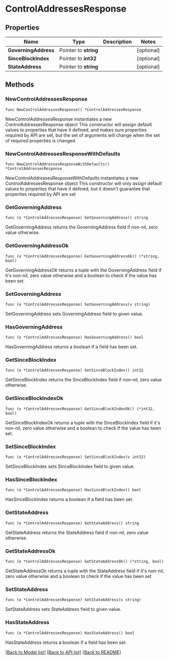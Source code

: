 # ControlAddressesResponse

## Properties

Name | Type | Description | Notes
------------ | ------------- | ------------- | -------------
**GoverningAddress** | Pointer to **string** |  | [optional] 
**SinceBlockIndex** | Pointer to **int32** |  | [optional] 
**StateAddress** | Pointer to **string** |  | [optional] 

## Methods

### NewControlAddressesResponse

`func NewControlAddressesResponse() *ControlAddressesResponse`

NewControlAddressesResponse instantiates a new ControlAddressesResponse object
This constructor will assign default values to properties that have it defined,
and makes sure properties required by API are set, but the set of arguments
will change when the set of required properties is changed

### NewControlAddressesResponseWithDefaults

`func NewControlAddressesResponseWithDefaults() *ControlAddressesResponse`

NewControlAddressesResponseWithDefaults instantiates a new ControlAddressesResponse object
This constructor will only assign default values to properties that have it defined,
but it doesn't guarantee that properties required by API are set

### GetGoverningAddress

`func (o *ControlAddressesResponse) GetGoverningAddress() string`

GetGoverningAddress returns the GoverningAddress field if non-nil, zero value otherwise.

### GetGoverningAddressOk

`func (o *ControlAddressesResponse) GetGoverningAddressOk() (*string, bool)`

GetGoverningAddressOk returns a tuple with the GoverningAddress field if it's non-nil, zero value otherwise
and a boolean to check if the value has been set.

### SetGoverningAddress

`func (o *ControlAddressesResponse) SetGoverningAddress(v string)`

SetGoverningAddress sets GoverningAddress field to given value.

### HasGoverningAddress

`func (o *ControlAddressesResponse) HasGoverningAddress() bool`

HasGoverningAddress returns a boolean if a field has been set.

### GetSinceBlockIndex

`func (o *ControlAddressesResponse) GetSinceBlockIndex() int32`

GetSinceBlockIndex returns the SinceBlockIndex field if non-nil, zero value otherwise.

### GetSinceBlockIndexOk

`func (o *ControlAddressesResponse) GetSinceBlockIndexOk() (*int32, bool)`

GetSinceBlockIndexOk returns a tuple with the SinceBlockIndex field if it's non-nil, zero value otherwise
and a boolean to check if the value has been set.

### SetSinceBlockIndex

`func (o *ControlAddressesResponse) SetSinceBlockIndex(v int32)`

SetSinceBlockIndex sets SinceBlockIndex field to given value.

### HasSinceBlockIndex

`func (o *ControlAddressesResponse) HasSinceBlockIndex() bool`

HasSinceBlockIndex returns a boolean if a field has been set.

### GetStateAddress

`func (o *ControlAddressesResponse) GetStateAddress() string`

GetStateAddress returns the StateAddress field if non-nil, zero value otherwise.

### GetStateAddressOk

`func (o *ControlAddressesResponse) GetStateAddressOk() (*string, bool)`

GetStateAddressOk returns a tuple with the StateAddress field if it's non-nil, zero value otherwise
and a boolean to check if the value has been set.

### SetStateAddress

`func (o *ControlAddressesResponse) SetStateAddress(v string)`

SetStateAddress sets StateAddress field to given value.

### HasStateAddress

`func (o *ControlAddressesResponse) HasStateAddress() bool`

HasStateAddress returns a boolean if a field has been set.


[[Back to Model list]](../README.md#documentation-for-models) [[Back to API list]](../README.md#documentation-for-api-endpoints) [[Back to README]](../README.md)


